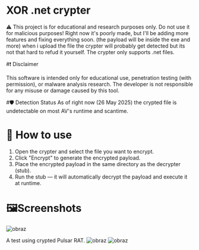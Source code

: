 # XOR .net crypter
⚠️ This project is for educational and research purposes only. Do not use it for malicious purposes!
Right now it's poorly made, but I'll be adding more features and fixing everything soon. (the payload will be inside the exe and more)
when i upload the file the crypter will probably get detected but its not that hard to refud it yourself.
The crypter only supports .net files.

#❗ Disclaimer

This software is intended only for educational use, penetration testing (with permission), or malware analysis research. The developer is not responsible for any misuse or damage caused by this tool.

#🛡️ Detection Status
As of right now (26 May 2025) the crypted file is undetectable on most AV's runtime and scantime.

# 📁 How to use
1. Open the crypter and select the file you want to encrypt.
2. Click "Encrypt" to generate the encrypted payload.
3. Place the encrypted payload in the same directory as the decrypter (stub).
4. Run the stub — it will automatically decrypt the payload and execute it at runtime.

# 🖼️Screenshots
![obraz](https://github.com/user-attachments/assets/c48db8ac-d6ad-455c-8714-17ac13bb2460)

A test using crypted Pulsar RAT.
![obraz](https://github.com/user-attachments/assets/04f3d839-1a70-4d4c-afd2-1164d50eaff4)
![obraz](https://github.com/user-attachments/assets/6a7ef412-7f85-4042-9e47-5eebdab9e6b7)
